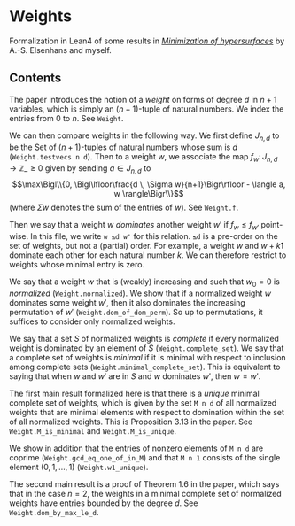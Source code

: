 # Weights

Formalization in Lean4 of some results in [*Minimization of hypersurfaces*](https://arxiv.org/abs/2110.04625) by A.-S. Elsenhans and myself.

## Contents

The paper introduces the notion of a *weight* on forms of degree $d$
in $n+1$ variables, which is simply an $(n+1)$-tuple of natural numbers.
We index the entries from $0$ to $n$. See `Weight`.

We can then compare weights in the following way. We first define $J_{n,d}$
to be the Set of $(n+1)$-tuples of natural numbers whose sum is $d$ (`Weight.testvecs n d`).
Then to a weight $w$, we associate the map $f_w \colon J_{n,d} \to \mathbb{Z}\_{\ge 0}$
given by sending $a \in J_{n,d}$ to
$$\max\Bigl\\{0, \Bigl\lfloor\frac{d \, \Sigma w}{n+1}\Bigr\rfloor - \langle a, w \rangle\Bigr\\}$$
(where $\Sigma w$ denotes the sum of the entries of $w$). See `Weight.f`.

Then we say that a weight $w$ *dominates* another weight $w'$ if $f_w \le f_{w'}$
point-wise. In this file, we write `w ≤d w'` for this relation. `≤d` is a pre-order
on the set of weights, but not a (partial) order. For example, a weight $w$
and $w + k \mathbf{1}$ dominate each other for each natural number $k$.
We can therefore restrict to weights whose minimal entry is zero.

We say that a weight $w$ that is (weakly) increasing and such that $w_0 = 0$
is *normalized* (`Weight.normalized`). We show that if a normalized weight $w$ dominates
some weight $w'$, then it also dominates the increasing permutation of $w'$
(`Weight.dom_of_dom_perm`). So up to permutations, it suffices to consider
only normalized weights.

We say that a set $S$ of normalized weights is *complete* if every normalized
weight is dominated by an element of $S$ (`Weight.complete_set`). We say that a complete
set of weights is *minimal* if it is minimal with respect to inclusion among complete sets
(`Weight.minimal_complete_set`). This is equivalent to saying that when $w$ and $w'$ are
in $S$ and $w$ dominates $w'$, then $w = w'$.

The first main result formalized here is that there is a *unique* minimal complete set
of weights, which is given by the set `M n d` of all normalized weights that are minimal
elements with respect to domination within the set of all normalized weights.
This is Proposition 3.13 in the paper. See `Weight.M_is_minimal` and `Weight.M_is_unique`.

We show in addition that the entries of nonzero elements of `M n d` are coprime
(`Weight.gcd_eq_one_of_in_M`) and that `M n 1` consists of the single
element $(0,1,\ldots,1)$ (`Weight.w1_unique`).

The second main result is a proof of Theorem 1.6 in the paper, which says that
in the case $n = 2$, the weights in a minimal complete set of normalized weights
have entries bounded by the degree $d$. See `Weight.dom_by_max_le_d`.